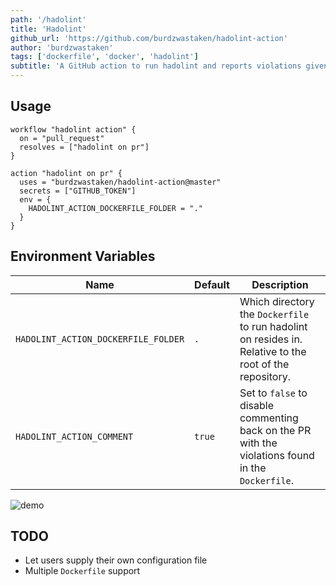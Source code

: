 ```yaml
---
path: '/hadolint'
title: 'Hadolint'
github_url: 'https://github.com/burdzwastaken/hadolint-action'
author: 'burdzwastaken'
tags: ['dockerfile', 'docker', 'hadolint']
subtitle: 'A GitHub action to run hadolint and reports violations given a Dockerfile within a repository on a pull request'
---
```


## Usage

```
workflow "hadolint action" {
  on = "pull_request"
  resolves = ["hadolint on pr"]
}

action "hadolint on pr" {
  uses = "burdzwastaken/hadolint-action@master"
  secrets = ["GITHUB_TOKEN"]
  env = {
    HADOLINT_ACTION_DOCKERFILE_FOLDER = "."
  }
}
```

## Environment Variables

| Name                                | Default | Description                                                                                             |
| ----------------------------------- | ------- | ------------------------------------------------------------------------------------------------------- |
| `HADOLINT_ACTION_DOCKERFILE_FOLDER` | `.`     | Which directory the `Dockerfile` to run hadolint on resides in. Relative to the root of the repository. |
| `HADOLINT_ACTION_COMMENT`           | `true`  | Set to `false` to disable commenting back on the PR with the violations found in the `Dockerfile`.      |

![demo](images/404-no-beta-access)

## TODO

- Let users supply their own configuration file
- Multiple `Dockerfile` support
